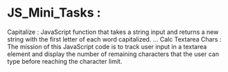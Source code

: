 # JS_Mini_Tasks :
Capitalize : JavaScript function that takes a string input and returns a new string with the first letter of each word capitalized.
...
Calc Textarea Chars : The mission of this JavaScript code is to track user input in a textarea element and display the number of remaining characters that the user can type before reaching the character limit.
